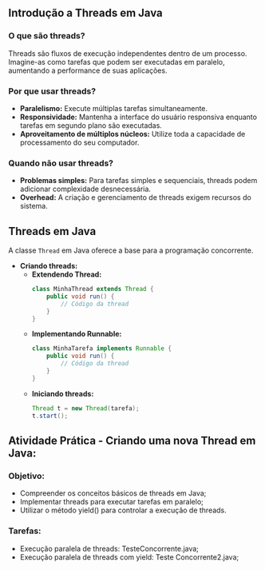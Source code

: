 ## Introdução a Threads em Java

### O que são threads?
Threads são fluxos de execução independentes dentro de um processo. Imagine-as como tarefas que podem ser executadas em paralelo, aumentando a performance de suas aplicações.

### Por que usar threads?
* **Paralelismo:** Execute múltiplas tarefas simultaneamente.
* **Responsividade:** Mantenha a interface do usuário responsiva enquanto tarefas em segundo plano são executadas.
* **Aproveitamento de múltiplos núcleos:** Utilize toda a capacidade de processamento do seu computador.

### Quando não usar threads?
* **Problemas simples:** Para tarefas simples e sequenciais, threads podem adicionar complexidade desnecessária.
* **Overhead:** A criação e gerenciamento de threads exigem recursos do sistema.

## Threads em Java
A classe `Thread` em Java oferece a base para a programação concorrente.
* **Criando threads:**
  * **Extendendo Thread:**
    ```java
    class MinhaThread extends Thread {
        public void run() {
            // Código da thread
        }
    }
    ```
  * **Implementando Runnable:**
    ```java
    class MinhaTarefa implements Runnable {
        public void run() {
            // Código da thread
        }
    }
    ```
  * **Iniciando threads:**
    ```java
    Thread t = new Thread(tarefa);
    t.start();

## Atividade Prática - Criando uma nova Thread em Java:
### Objetivo:
* Compreender os conceitos básicos de threads em Java;
* Implementar threads para executar tarefas em paralelo;
* Utilizar o método yield() para controlar a execução de threads.

### Tarefas:
* Execução paralela de threads: TesteConcorrente.java;
* Execução paralela de threads com yield: Teste Concorrente2.java;


